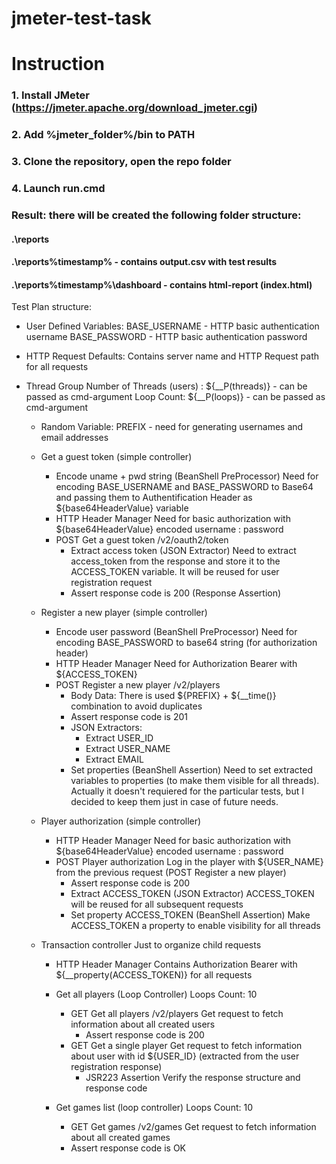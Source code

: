 # jmeter-test-task

# Instruction
### 1. Install JMeter (https://jmeter.apache.org/download_jmeter.cgi)
### 2. Add %jmeter_folder%/bin to PATH
### 3. Clone the repository, open the repo folder
### 4. Launch run.cmd
### Result: there will be created the following folder structure:
#### .\reports
#### .\reports\%timestamp% - contains output.csv with test results
#### .\reports\%timestamp%\dashboard - contains html-report (index.html)

Test Plan structure:
- User Defined Variables:
    BASE_USERNAME - HTTP basic authentication username
    BASE_PASSWORD - HTTP basic authentication password
- HTTP Request Defaults:
    Contains server name and HTTP Request path for all requests

- Thread Group
    Number of Threads (users) : ${__P(threads)} - can be passed as cmd-argument
    Loop Count:                 ${__P(loops)}   - can be passed as cmd-argument

    - Random Variable:
        PREFIX - need for generating usernames and email addresses
    
    - Get a guest token (simple controller)
        - Encode uname + pwd string (BeanShell PreProcessor)
            Need for encoding BASE_USERNAME and BASE_PASSWORD to Base64 and passing
            them to Authentification Header as ${base64HeaderValue} variable
        - HTTP Header Manager
            Need for basic authorization with ${base64HeaderValue} encoded username : password
        - POST Get a guest token
            /v2/oauth2/token
            - Extract access token (JSON Extractor)
                Need to extract access_token from the response and store it to the ACCESS_TOKEN variable. It will be reused for user registration request
            - Assert response code is 200 (Response Assertion)

    - Register a new player (simple controller)
        - Encode user password (BeanShell PreProcessor)
            Need for encoding BASE_PASSWORD to base64 string (for authorization header)
        - HTTP Header Manager
            Need for Authorization Bearer with ${ACCESS_TOKEN}
        - POST Register a new player
            /v2/players
            - Body Data: 
                There is used ${PREFIX} + ${__time()} combination to avoid duplicates
            - Assert response code is 201
            - JSON Extractors: 
                - Extract USER_ID
                - Extract USER_NAME
                - Extract EMAIL
            - Set properties (BeanShell Assertion)
                Need to set extracted variables to properties (to make them visible for all threads). Actually it doesn't requiered for the particular tests, but I decided to keep them just in case of future needs.

    - Player authorization (simple controller)
        - HTTP Header Manager
            Need for basic authorization with ${base64HeaderValue} encoded username : password
        - POST Player authorization
            Log in the player with ${USER_NAME} from the previous request (POST Register a new player)
            - Assert response code is 200
            - Extract ACCESS_TOKEN (JSON Extractor)
                ACCESS_TOKEN will be reused for all subsequent requests
            - Set property ACCESS_TOKEN (BeanShell Assertion)
                Make ACCESS_TOKEN a property to enable visibility for all threads

    - Transaction controller
        Just to organize child requests
        - HTTP Header Manager
            Contains Authorization Bearer with ${__property(ACCESS_TOKEN)} for all requests

        - Get all players (Loop Controller)
            Loops Count: 10
            - GET Get all players
                /v2/players
                Get request to fetch information about all created users
                - Assert response code is 200
            - GET Get a single player
                Get request to fetch information about user with id ${USER_ID} (extracted from the user registration response)
                - JSR223 Assertion
                    Verify the response structure and response code
                    
        - Get games list (loop controller)
            Loops Count: 10
            - GET Get games
                /v2/games
                Get request to fetch information about all created games
            - Assert response code is OK
